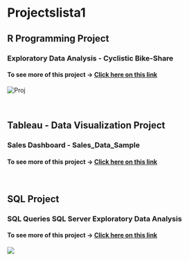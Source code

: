 # Projectslista1

## R Programming  Project

### Exploratory Data Analysis - Cyclistic Bike-Share 

#### To see more of this project -> [Click here on this link](https://www.kaggle.com/code/brigitei/case-study-data-analytics-v1)

![Proj](https://user-images.githubusercontent.com/143523078/269391987-16beb339-0446-4883-9daa-997457197a5d.JPG)

&nbsp;



## Tableau - Data Visualization  Project

###  Sales Dashboard - Sales_Data_Sample
#### To see more of this project -> [Click here on this link](https://public.tableau.com/app/profile/brigite.inevil)


&nbsp;


## SQL Project

###  SQL Queries  SQL Server  Exploratory Data Analysis 

#### To see more of this project -> [Click here on this link](https://1drv.ms/b/s!Ag4Ghq9XPtYbhFRY9QDyGOjpJV_s?e=zkLf7Q)

![](https://user-images.githubusercontent.com/143523078/269396437-e6ed8bb8-1008-463b-9dce-87dd0ec7ba52.JPG)
